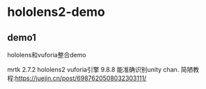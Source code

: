 # hololens2-demo

## demo1 

hololens和vuforia整合demo

mrtk 2.7.2 
hololens2
vuforia引擎 9.8.8
能准确识别unity chan.
简陋教程:https://juejin.cn/post/6987620508032303111/



